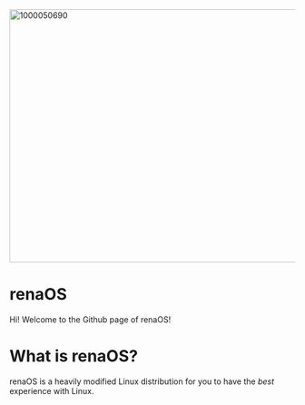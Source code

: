 <img width="984" height="446" alt="1000050690" src="https://github.com/user-attachments/assets/5735ec6c-ef5e-4cb8-9567-7567c281176d" />

# renaOS

Hi! Welcome to the Github page of renaOS!

# What is renaOS?
renaOS is a heavily modified Linux distribution for you to have the *best* experience with Linux.
